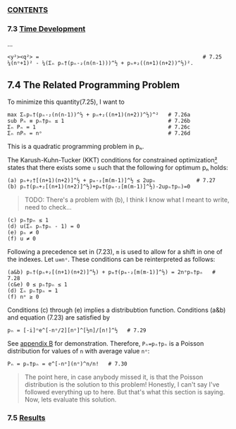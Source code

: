 ### [CONTENTS](CONTENTS.md)

### 7.3 [Time Development](TIME.md)
...

    <y²><q²> =                                                    # 7.25
    ¼(nᵒ+1)² - ¼(Σₙ pₙ†(pₙ-₂(n(n-1)))^½ + pₙ+₂((n+1)(n+2))^½)².


## 7.4 The Related Programming Problem

To minimize this quantity(7.25), I want to

    max Σₙpₙ†(pₙ-₂(n(n-1))^½ + pₙ+₂((n+1)(n+2))^½)^²   # 7.26a
    sub Pₙ ≡ pₙ†pₙ ≤ 1                                 # 7.26b
    Σₙ Pₙ = 1                                          # 7.26c
    Σₙ nPₙ = nᵒ                                        # 7.26d

This is a quadratic programming problem in pₙ.

The Karush-Kuhn-Tucker (KKT) conditions for constrained optimization[²](REFERENCE.md)
states that there exists some `u` such that the following for optimum pₙ holds:

    (a) pₙ+₂†[(n+1)(n+2)]^½ + pₘ-₂[m(m-1)]^½ ≤ 2upₙ             # 7.27
    (b) pₙ†(pₙ+₂[(n+1)(n+2)]^½)+pₘ†(pₘ-₂[m(m-1)]^½)-2upₙ†pₙ)=0

> TODO: There's a problem with (b), I think I know what I meant to write, need to check...

    (c) pₙ†pₙ ≤ 1
    (d) u(Σₙ pₙ†pₙ - 1) = 0
    (e) pₙ ≠ 0
    (f) u ≠ 0

Following a precedence set in (7.23), `m` is used to allow for a shift in one of the indexes.
Let `u≡nᵒ`.
These conditions can be reinterpreted as follows:

    (a&b) pₙ†(pₙ+₂[(n+1)(n+2)]^½) + pₘ†(pₘ-₂[m(m-1)]^½) = 2nᵒpₙ†pₙ   # 7.28
    (c&e) 0 ≤ pₙ†pₙ ≤ 1
    (d) Σₙ pₙ†pₙ = 1
    (f) nᵒ ≥ 0

Conditions (c) through (e) implies a distribubtion function.
Conditions (a&b) and equation (7.23) are satisfied by

    pₙ = [-i]ⁿe^[-nᵒ/2][nᵒ]^[½n]/[n!]^½   # 7.29

See [appendix B](PROPERTIES.md) for demonstration.
Therefore, `Pₙ=pₙ†pₙ` is a Poisson distribution for values of `n` with average value `nᵒ`:

    Pₙ = pₙ†pₙ = e^[-nᵒ](nᵒ)^n/n!   # 7.30

> The point here, in case anybody missed it, is that the Poisson distribution is the solution to this problem!
> Honestly, I can't say I've followed everything up to here.
> But that's what this section is saying.
> Now, lets evaluate this solution.

### 7.5 [Results](RESULTS.md)
